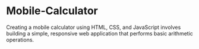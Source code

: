 # Mobile-Calculator
Creating a mobile calculator using HTML, CSS, and JavaScript involves building a simple, responsive web application that performs basic arithmetic operations.
